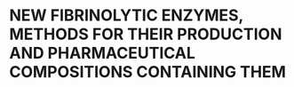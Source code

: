 # NEW FIBRINOLYTIC ENZYMES, METHODS FOR THEIR PRODUCTION AND PHARMACEUTICAL COMPOSITIONS CONTAINING THEM
